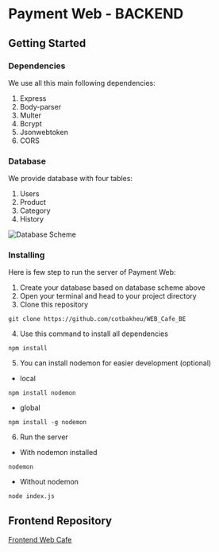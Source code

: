 # Payment Web - BACKEND

## Getting Started


### Dependencies

We use all this main following dependencies:

1. Express
2. Body-parser
3. Multer
4. Bcrypt
5. Jsonwebtoken
6. CORS

### Database
We provide database with four tables:
1. Users
2. Product
3. Category
4. History

![Database Scheme](https://i.ibb.co/6W6CLxC/Database-Scheme.jpg)

### Installing

Here is few step to run the server of Payment Web:

1. Create your database based on database scheme above
2. Open your terminal and head to your project directory
3. Clone this repository
```
git clone https://github.com/cotbakheu/WEB_Cafe_BE
``` 
4. Use this command to install all dependencies
```
npm install
```
5. You can install nodemon for easier development (optional)
 * local
```
npm install nodemon
```
 * global
```
npm install -g nodemon
```
6. Run the server
 * With nodemon installed
```
nodemon
```
 * Without nodemon
```
node index.js
```

## Frontend Repository
[Frontend Web Cafe](https://github.com/cotbakheu/Web_Cafe_FE)